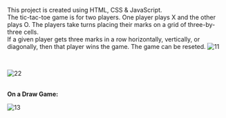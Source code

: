 This project is created using HTML, CSS & JavaScript.<br>
The tic-tac-toe game is for two players. One player plays X and the other plays O. The players take turns placing their marks on a grid of three-by-three cells.<br>
If a given player gets three marks in a row horizontally, vertically, or diagonally, then that player wins the game.
The game can be reseted.
![11](https://github.com/user-attachments/assets/50a3778a-0849-41c9-b6ad-dac990ab5a33)

<br>

![22](https://github.com/user-attachments/assets/9421bfd4-d8f8-498e-899e-e44d6c1c5485)

<br>
<b>On a Draw Game:</b> <br>

![13](https://github.com/user-attachments/assets/dcd05d6b-d29e-4107-9a33-9bff7b1f7156)





